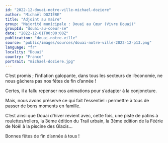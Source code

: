 ```yaml
---
id: "2022-12-douai-notre-ville-michael-doziere"
author: "Michaël DOZIÈRE"
title: "Adjoint au maire"
group: "Majorité municipale : Douai au Cœur (Vivre Douai)"
groupId: "douai-au-coeur-se"
date: "2022-12-01T00:00:00Z"
publication: "douai-notre-ville"
source: "public/images/sources/douai-notre-ville-2022-12-p13.png"
language: "fr"
locality: "Douai"
country: "France"
portrait: "michael-doziere.jpg"
---
```


C’est promis ; l’inflation galopante, dans tous les secteurs de l’économie, ne nous gâchera pas nos fêtes de fin d’année !

Certes, il a fallu repenser nos animations pour s’adapter à la conjoncture.

Mais, nous avons préservé ce qui fait l’essentiel : permettre à tous de passer de bons moments en famille.

C’est ainsi que Douai d’hiver revient avec, cette fois, une piste de patins à roulettes/rollers, la 3ème édition du Trail urbain, la 3ème édition de la Féérie de Noël à la piscine des Glacis…

Bonnes fêtes de fin d’année à tous !
